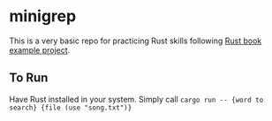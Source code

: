 # minigrep

This is a very basic repo for practicing Rust skills following [Rust book example project](https://doc.rust-lang.org/book/ch12-00-an-io-project.html).

## To Run

Have Rust installed in your system. Simply call
`cargo run -- {word to search} {file (use "song.txt")}`